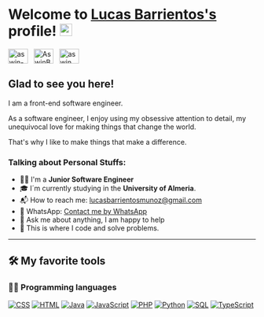# Welcome to [Lucas Barrientos's](https://lucasbarrientos.es/) profile! <a href="https://www.lucasbarrientos.es/" target="_blank"><img src="https://media.giphy.com/media/hvRJCLFzcasrR4ia7z/giphy.gif" width="25px"></a>

<a href="https://www.linkedin.com/in/lucasbarrientosdev/" target="_blank"><img align="center" src="https://raw.githubusercontent.com/rahuldkjain/github-profile-readme-generator/master/src/images/icons/Social/linked-in-alt.svg" alt="aswin-barath" height="30" width="40" /></a>
&nbsp;
<a href="https://twitter.com/lucxskrt" target="_blank"><img align="center" src="https://raw.githubusercontent.com/rahuldkjain/github-profile-readme-generator/master/src/images/icons/Social/twitter.svg" alt="AswinBarath2" height="30" width="40" /></a>
&nbsp;
<a href="https://www.instagram.com/lucxskrt/" target="_blank"><img align="center" src="https://raw.githubusercontent.com/rahuldkjain/github-profile-readme-generator/master/src/images/icons/Social/instagram.svg" alt="aswin_barath_" height="30" width="40" /></a>
&nbsp;
&nbsp;



## Glad to see you here!

I am a front-end software engineer.

As a software engineer, I enjoy using my obsessive attention to detail, my unequivocal love for making things that change the world.

That's why I like to make things that make a difference.


### Talking about Personal Stuffs:

- 👨‍🎓 I'm a **Junior Software Engineer**
- 🎓 I´m currently studying in the **University of Almeria**.
- 📬 How to reach me: [lucasbarrientosmunoz@gmail.com](mailto:lucasbarrientosmunoz@gmail.com)
- 📨 WhatsApp: [Contact me by WhatsApp](https://wa.link/8o81b3)
- 💬 Ask me about anything, I am happy to help
- 💪 This is where I code and solve problems.

---

## 🛠️ My favorite tools

### 👨‍💻 Programming languages

<p>
    <a href="#"><img alt="CSS" src="https://img.shields.io/badge/CSS-1572B6.svg?logo=css3&logoColor=white"></a>
    <a href="#"><img alt="HTML" src="https://img.shields.io/badge/HTML-E34F26.svg?logo=html5&logoColor=white"></a>
    <a href="#"><img alt="Java" src="https://img.shields.io/badge/Java-007396.svg?logo=java&logoColor=white"></a>
    <a href="#"><img alt="JavaScript" src="https://img.shields.io/badge/JavaScript-F7DF1E.svg?logo=javascript&logoColor=black"></a>
    <a href="#"><img alt="PHP" src="https://img.shields.io/badge/PHP-777BB4.svg?logo=php&logoColor=white"></a>
    <a href="#"><img alt="Python" src="https://img.shields.io/badge/Python-14354C.svg?logo=python&logoColor=white"></a>
    <a href="#"><img alt="SQL" src="https://custom-icon-badges.herokuapp.com/badge/SQL-025E8C.svg?logo=database&logoColor=white"></a>
    <a href="#"><img alt="TypeScript" src="https://img.shields.io/badge/TypeScript-007ACC.svg?logo=typescript&logoColor=white"></a>
</p>

